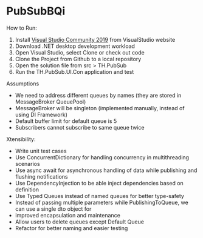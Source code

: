 # PubSubBQi
How to Run:
1. Install [Visual Studio Community 2019](https://visualstudio.microsoft.com/thank-you-downloading-visual-studio/?sku=Community&rel=16) from VisualStudio website
2. Download .NET desktop development workload
3. Open Visual Studio, select Clone or check out code 
4. Clone the Project from Github to a local repository
5. Open the solution file from src > TH.PubSub
6. Run the TH.PubSub.UI.Con application and test

Assumptions
* We need to address different queues by names (they are stored in MessageBroker QueuePool)
* MessageBroker will be singleton (implemented manually, instead of using DI Framework)
* Default buffer limit for default queue is 5
* Subscribers cannot subscribe to same queue twice

Xtensibility:
* Write unit test cases
* Use ConcurrentDictionary for handling concurrency in multithreading scenarios
* Use async await for asynchronous handling of data while publishing and flushing notifications
* Use DependencyInjection to be able inject dependencies based on definition
* Use Typed Queues instead of named queues for better type-safety
* Instead of passing multiple parameters while PublishingToQueue, we can use a single dto object for 
* improved encapsulation and maintenance
* Allow users to delete queues except Default Queue
* Refactor for better naming and easier testing

